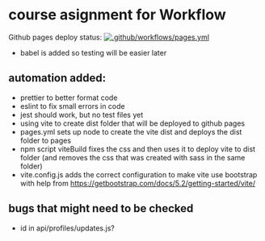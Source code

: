 # course asignment for Workflow

Github pages deploy status:
[![.github/workflows/pages.yml](https://github.com/puggen1/social-media-client/actions/workflows/pages.yml/badge.svg)](https://github.com/puggen1/social-media-client/actions/workflows/pages.yml)

- babel is added so testing will be easier later

## automation added:

- prettier to better format code
- eslint to fix small errors in code
- jest should work, but no test files yet
- using vite to create dist folder that will be deployed to github pages
- pages.yml sets up node to create the vite dist and deploys the dist folder to pages
- npm script viteBuild fixes the css and then uses it to deploy vite to dist folder (and removes the css that was created with sass in the same folder)
- vite.config.js adds the correct configuration to make vite use bootstrap with help from https://getbootstrap.com/docs/5.2/getting-started/vite/

## bugs that might need to be checked

- id in api/profiles/updates.js?
